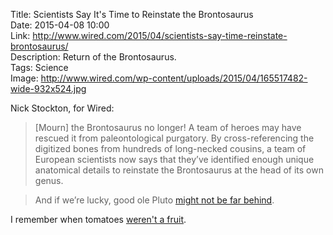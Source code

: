 Title: Scientists Say It's Time to Reinstate the Brontosaurus  
Date: 2015-04-08 10:00  
Link: http://www.wired.com/2015/04/scientists-say-time-reinstate-brontosaurus/  
Description: Return of the Brontosaurus.  
Tags: Science  
Image: http://www.wired.com/wp-content/uploads/2015/04/165517482-wide-932x524.jpg  

Nick Stockton, for Wired:

> [Mourn] the Brontosaurus no longer! A team of heroes may have rescued it from paleontological purgatory. By cross-referencing the digitized bones from hundreds of long-necked cousins, a team of European scientists now says that they’ve identified enough unique anatomical details to reinstate the Brontosaurus at the head of its own genus.

> And if we’re lucky, good ole Pluto [might not be far behind][1].

I remember when tomatoes [weren't a fruit][2].

[1]: http://blogs.discovermagazine.com/crux/2015/02/25/pluto-ceres-planet-again/#.VSLV2zTF9sA "'Pluto a Planet Again? It May Happen This Year'"
[2]: http://recipes.howstuffworks.com/fresh-ideas/dinner-food-facts/tomato.htm "How Stuff Works: 'Is a tomato a fruit or a vegetable?'"
